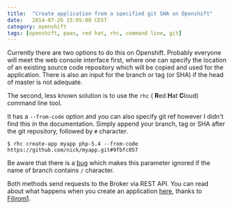 ```yaml
---
title:  "Create application from a specified git SHA on Openshift"
date:   2014-07-26 15:05:00 CEST
category: openshift
tags: [openshift, paas, red hat, rhc, command line, git]
---
```


Currently there are two options to do this on Openshift. Probably everyone will
meet the web console interface first, where one can specify the location of
an existing source code repository which will be copied and used for the
application. There is also an input for the branch or tag (or SHA) if the
head of master is not adequate.

The second, less known solution is to use the `rhc` ( **R**ed **H**at **C**loud)
command line tool.

It has a `--from-code` option and you can also specify git ref however I didn't
find this in the documentation. Simply append your branch, tag or SHA after the
git repository, followed by `#` character.

```shell
$ rhc create-app myapp php-5.4 --from-code https://github.com/nick/myapp.git#9fbfc057
```

Be aware that there is a [bug](https://bugzilla.redhat.com/show_bug.cgi?id=1122515)
which makes this parameter ignored if the name of branch contains `/` character.

Both methods send requests to the Broker via REST API. You can read about what
happens when you create an application
[here](https://gist.github.com/Filirom1/6b6aa05a24bf2fcd4a7c), thanks to
[Filirom1](https://github.com/Filirom1).
